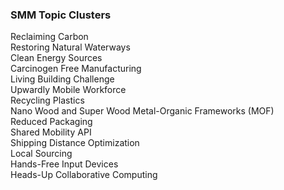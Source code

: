 ### SMM Topic Clusters

Reclaiming Carbon  
Restoring Natural Waterways   
Clean Energy Sources  
Carcinogen Free Manufacturing  
Living Building Challenge  
Upwardly Mobile Workforce  
Recycling Plastics  
Nano Wood and Super Wood 
Metal-Organic Frameworks (MOF)  
Reduced Packaging  
Shared Mobility API  
Shipping Distance Optimization  
Local Sourcing  
Hands-Free Input Devices  
Heads-Up Collaborative Computing  